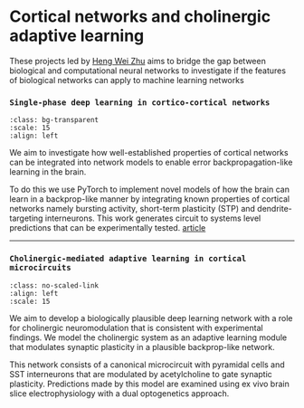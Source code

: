 # Cortical networks and cholinergic adaptive learning

These projects led by [Heng Wei Zhu](../our-team/members/hengweizhu) aims to bridge the gap between biological and computational neural
networks to investigate if the features of biological networks can apply to machine learning networks


### `Single-phase deep learning in cortico-cortical networks`

```{image} ../img/projects/burstccn.png 
:class: bg-transparent
:scale: 15
:align: left
```
We aim to investigate how well-established properties of cortical networks can be integrated 
into network models to enable error backpropagation-like learning in the brain. 

To do this we use PyTorch to implement novel models of how the brain can learn in a backprop-like manner 
by integrating known properties of cortical networks namely bursting activity, short-term plasticity (STP) 
and dendrite-targeting interneurons. 
This work generates circuit to systems level predictions that can be experimentally tested. [article](https://arxiv.org/pdf/2206.11769.pdf)  

---

### `Cholinergic-mediated adaptive learning in cortical microcircuits` 

```{image} ../img/projects/dual_opto_ach.png 
:class: no-scaled-link
:align: left
:scale: 15
```

We aim to develop a biologically plausible deep learning network with a role for cholinergic neuromodulation that is consistent with experimental findings. 
We model the cholinergic system as an adaptive learning module that modulates synaptic plasticity in a plausible backprop-like network. 

This network consists of a canonical microcircuit with pyramidal cells and SST interneurons that are modulated by acetylcholine to gate synaptic plasticity. 
Predictions made by this model are examined using ex vivo brain slice electrophysiology with a dual optogenetics approach.  

&nbsp;


